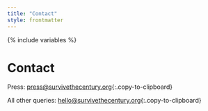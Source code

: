 ```yaml
---
title: "Contact"
style: frontmatter
---
```


{% include variables %}

# Contact

Press: [press@survivethecentury.org](mailto:press@survivethecentury.org){:.copy-to-clipboard}

All other queries: [hello@survivethecentury.org](mailto:hello@survivethecentury.org){:.copy-to-clipboard}
